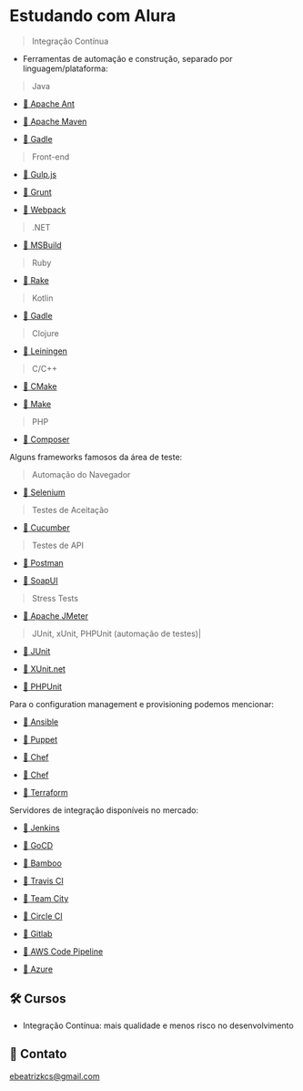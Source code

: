 # Estudando com Alura

> Integração Contínua



- Ferramentas de automação e construção, separado por linguagem/plataforma:

> Java

- [🔗 Apache Ant](https://ant.apache.org/)

- [🔗 Apache Maven](https://maven.apache.org/)

- [🔗 Gadle](https://gradle.org/)

> Front-end

- [🔗 Gulp.js](https://gulpjs.com/)

- [🔗 Grunt](https://gruntjs.com/)

- [🔗 Webpack](https://webpack.js.org/)

> .NET

- [🔗 MSBuild](https://learn.microsoft.com/pt-br/visualstudio/msbuild/msbuild?view=vs-2022)

> Ruby

- [🔗 Rake](https://en.wikipedia.org/wiki/Rake_(software))

> Kotlin

- [🔗 Gadle](https://gradle.org/)

> Clojure

- [🔗 Leiningen](https://leiningen.org/)

> C/C++

- [🔗 CMake](https://cmake.org/)

- [🔗 Make](https://www.make.com/en)

> PHP

- [🔗 Composer](https://getcomposer.org/)



Alguns frameworks famosos da área de teste:

> Automação do Navegador

- [🔗 Selenium](https://www.selenium.dev/)

> Testes de Aceitação

- [🔗 Cucumber](https://cucumber.io/)

> Testes de API

- [🔗 Postman](https://www.postman.com/)

- [🔗 SoapUI](https://www.soapui.org/)

> Stress Tests

- [🔗 Apache JMeter](https://jmeter.apache.org/)

> JUnit, xUnit, PHPUnit (automação de testes)|

- [🔗 JUnit](https://junit.org/junit5/)

- [🔗 XUnit.net](https://xunit.net/)

- [🔗 PHPUnit](https://phpunit.de/)



Para o configuration management e provisioning podemos mencionar:

- [🔗 Ansible](https://www.ansible.com/)

- [🔗 Puppet](https://www.puppet.com/)

- [🔗 Chef](https://www.chef.io/)

- [🔗 Chef](https://www.chef.io/)

- [🔗 Terraform](https://www.terraform.io/)



Servidores de integração disponíveis no mercado:

- [🔗 Jenkins](https://jenkins.io/)

- [🔗 GoCD](https://www.gocd.org/)

- [🔗 Bamboo](https://www.atlassian.com/br/software/bamboo)

- [🔗 Travis CI](https://travis-ci.org/)

- [🔗 Team City](https://www.jetbrains.com/teamcity/)

- [🔗 Circle CI](https://circleci.com/)

- [🔗 Gitlab](https://about.gitlab.com/product/continuous-integration/)

- [🔗 AWS Code Pipeline](https://aws.amazon.com/codepipeline/)

- [🔗 Azure](https://azure.microsoft.com/pt-br/services/devops/server/)

## 🛠 Cursos

- Integração Contínua: mais qualidade e menos risco no desenvolvimento

## 💙 Contato

ebeatrizkcs@gmail.com
